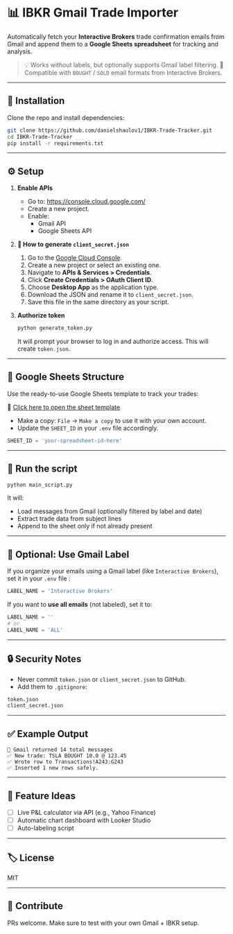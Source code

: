 # 📊 IBKR Gmail Trade Importer

Automatically fetch your **Interactive Brokers** trade confirmation emails from Gmail and append them to a **Google Sheets spreadsheet** for tracking and analysis.

> 💡 Works without labels, but optionally supports Gmail label filtering.
> 🎯 Compatible with `BOUGHT` / `SOLD` email formats from Interactive Brokers.

---

## 🔧 Installation

Clone the repo and install dependencies:

```bash
git clone https://github.com/danielshaulov1/IBKR-Trade-Tracker.git
cd IBKR-Trade-Tracker
pip install -r requirements.txt
```

---

## ⚙️ Setup

1. **Enable APIs**
   - Go to: https://console.cloud.google.com/
   - Create a new project.
   - Enable:
     - Gmail API
     - Google Sheets API

2. **🔐 How to generate `client_secret.json`**
   1. Go to the [Google Cloud Console](https://console.cloud.google.com/).
   2. Create a new project or select an existing one.
   3. Navigate to **APIs & Services > Credentials**.
   4. Click **Create Credentials > OAuth Client ID**.
   5. Choose **Desktop App** as the application type.
   6. Download the JSON and rename it to `client_secret.json`.
   7. Save this file in the same directory as your script.


3. **Authorize token**
   ```bash
   python generate_token.py
   ```
   It will prompt your browser to log in and authorize access.
   This will create `token.json`.

---

## 📁 Google Sheets Structure

Use the ready-to-use Google Sheets template to track your trades:

🔗 [Click here to open the sheet template](https://docs.google.com/spreadsheets/d/1LXaW6vJzmrlqaLyOZGVJnye97EwmJ92IkVHccgb5MV8/edit?usp=sharing)

- Make a copy: `File` → `Make a copy` to use it with your own account.
- Update the `SHEET_ID` in your `.env` file accordingly.
```python
SHEET_ID = 'your-spreadsheet-id-here'
```

---

## 🚀 Run the script

```bash
python main_script.py
```

It will:
- Load messages from Gmail (optionally filtered by label and date)
- Extract trade data from subject lines
- Append to the sheet only if not already present

---

## 📌 Optional: Use Gmail Label

If you organize your emails using a Gmail label (like `Interactive Brokers`), set it in your `.env` file :

```python
LABEL_NAME = 'Interactive Brokers'
```

If you want to **use all emails** (not labeled), set it to:

```python
LABEL_NAME = ''
# or
LABEL_NAME = 'ALL'
```

---

## 🔒 Security Notes

- Never commit `token.json` or `client_secret.json` to GitHub.
- Add them to `.gitignore`:
```txt
token.json
client_secret.json
```

---

## ✅ Example Output

```
📩 Gmail returned 14 total messages
✅ New trade: TSLA BOUGHT 10.0 @ 123.45
✅ Wrote row to Transactions!A243:G243
✅ Inserted 1 new rows safely.
```

---

## 🧠 Feature Ideas

- [ ] Live P&L calculator via API (e.g., Yahoo Finance)
- [ ] Automatic chart dashboard with Looker Studio
- [ ] Auto-labeling script

---

## 🏷️ License

MIT

---

## 🤝 Contribute

PRs welcome. Make sure to test with your own Gmail + IBKR setup.
